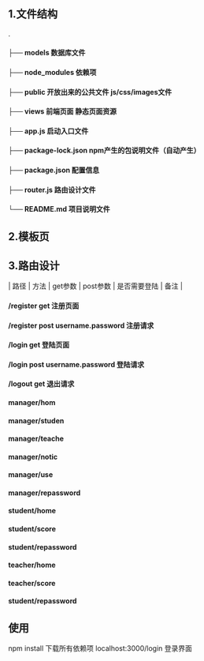 ## 1.文件结构
.
#### ├── models 数据库文件
#### ├── node_modules 依赖项
#### ├── public 开放出来的公共文件 js/css/images文件 
#### ├── views 前端页面 静态页面资源
#### ├── app.js 启动入口文件 
#### ├── package-lock.json npm产生的包说明文件（自动产生）
#### ├── package.json 配置信息
#### ├── router.js 路由设计文件
#### └── README.md 项目说明文件
## 2.模板页

## 3.路由设计

| 路径 | 方法 | get参数 | post参数 | 是否需要登陆 | 备注 |

#### /register get 注册页面
#### /register post username.password  注册请求
#### /login get  登陆页面
#### /login post username.password 登陆请求
#### /logout get 退出请求


#### manager/hom
#### manager/studen
#### manager/teache
#### manager/notic
#### manager/use
#### manager/repassword

#### student/home
#### student/score
#### student/repassword

#### teacher/home
#### teacher/score
#### student/repassword

## 使用
npm install 下载所有依赖项
localhost:3000/login 登录界面
